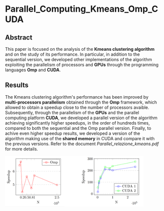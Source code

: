 # Parallel_Computing_Kmeans_Omp_CUDA

## Abstract 
This paper is focused on the analysis of the **Kmeans clustering algorithm** and on the study of its performance.
In particular, in addition to the sequential version, we developed other implementations of the algorithm exploiting the parallelism of processors and **GPUs** through the programming languages **Omp** and **CUDA**.

## Results
The Kmeans clustering algorithm's performance has been improved by **multi-processors parallelism** obtained through the **Omp** framework, which allowed to obtain a speedup close to the number of processors avaible. Subsequently, through the parallelism of the **GPUs** and the parallel computing platform **CUDA**, we developed a parallel version of the algorithm achieving significantly higher speedups, in the order of hundreds times, compared to both the sequential and the Omp parallel version.
Finally, to achive even higher speedup results, we developed a version of the algorithm making use of the **shared memory** in CUDA and compare it with the previous versions. 
Refer to the document *Parallel_relazione_kmeans.pdf* for more details.

<img align="center" src="https://github.com/divanoLetto/Parallel_Computing_Kmeans_Omp_CUDA/blob/master/Images/presentazione.png" width="90%" height="90%">
